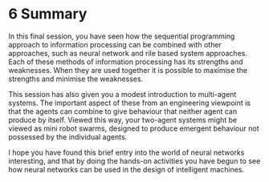 # 6 Summary


In this final session, you have seen how the sequential programming approach to information processing can be combined with other approaches, such as neural network and rile based system approaches. Each of these methods of information processing has its strengths and weaknesses. When they are used together it is possible to maximise the strengths and minimise the weaknesses.

This session has also given you a modest introduction to multi-agent systems. The important aspect of these from an engineering viewpoint is that the agents can combine to give behaviour that neither agent can produce by itself. Viewed this way, your two-agent systems might be viewed as mini robot swarms, designed to produce emergent behaviour not possessed by the individual agents.

I hope you have found this brief entry into the world of neural networks interesting, and that by doing the hands-on activities you have begun to see how neural networks can be used in the design of intelligent machines.

